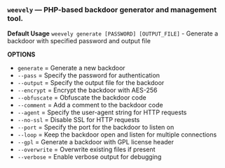 ### `weevely` — PHP-based backdoor generator and management tool.

**Default Usage** 
	`weevely generate [PASSWORD] [OUTPUT_FILE]` - Generate a backdoor with specified password and output file

**OPTIONS**

- `generate` = Generate a new backdoor
- `--pass` = Specify the password for authentication
- `--output` = Specify the output file for the backdoor
- `--encrypt` = Encrypt the backdoor with AES-256
- `--obfuscate` = Obfuscate the backdoor code
- `--comment` = Add a comment to the backdoor code
- `--agent` = Specify the user-agent string for HTTP requests
- `--no-ssl` = Disable SSL for HTTP requests
- `--port` = Specify the port for the backdoor to listen on
- `--loop` = Keep the backdoor open and listen for multiple connections
- `--gpl` = Generate a backdoor with GPL license header
- `--overwrite` = Overwrite existing files if present
- `--verbose` = Enable verbose output for debugging
